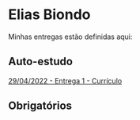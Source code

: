 # Elias Biondo
Minhas entregas estão definidas aqui:
## Auto-estudo
<a href="https://github.com/Intelihub/Template_Aluno/blob/main/02_AUT_EST_ENTREGA/Coloque%20aqui%20as%20entregas%20do%20seu%20auto%20estudo.rtf"> 29/04/2022 - Entrega 1 - Currículo</a>
## Obrigatórios
